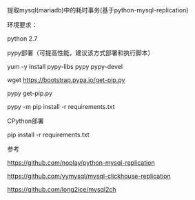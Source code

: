提取mysql(mariadb)中的耗时事务(基于python-mysql-replication)


环境要求：

python 2.7


pypy部署（可提高性能，建议该方式部署和执行脚本）

yum -y install pypy-libs pypy pypy-devel

wget https://bootstrap.pypa.io/get-pip.py

pypy get-pip.py

pypy -m pip install -r requirements.txt


CPython部署

pip install -r requirements.txt

参考

https://github.com/noplay/python-mysql-replication

https://github.com/yymysql/mysql-clickhouse-replication

https://github.com/long2ice/mysql2ch
